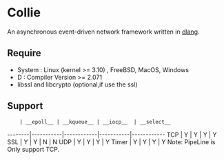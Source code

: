 # Collie
An asynchronous event-driven network framework written in [dlang](http://dlang.org/).

## Require
- System : Linux (kernel >= 3.10) , FreeBSD, MacOS, Windows
- D : Compiler Version >= 2.071
- libssl and libcrypto (optional,if use the ssl)

##  Support

        | __epoll__ | __kqueue__ | __iocp__  | __select__ 
--------|-----------|------------|-----------|------------ 
TCP     |     Y     |     Y      |     Y     |     Y
SSL     |     Y     |     Y      |     N     |     N
UDP     |     Y     |     Y      |     Y     |     Y
Timer   |     Y     |     Y      |     Y     |     Y
        Note: PipeLine is Only support TCP.
